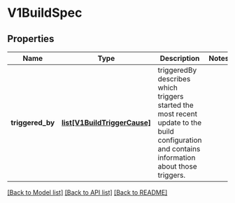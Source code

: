 # V1BuildSpec

## Properties
Name | Type | Description | Notes
------------ | ------------- | ------------- | -------------
**triggered_by** | [**list[V1BuildTriggerCause]**](V1BuildTriggerCause.md) | triggeredBy describes which triggers started the most recent update to the build configuration and contains information about those triggers. | 

[[Back to Model list]](../README.md#documentation-for-models) [[Back to API list]](../README.md#documentation-for-api-endpoints) [[Back to README]](../README.md)


